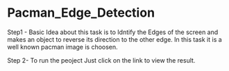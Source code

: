 # Pacman_Edge_Detection

Step1 - Basic Idea about this task is to Idntify the Edges of the screen and makes an object to reverse its direction to the other edge.
        In this task it is a well known pacman image is choosen.
        
Step 2- To run the peoject Just click on the link to view the result.
        

